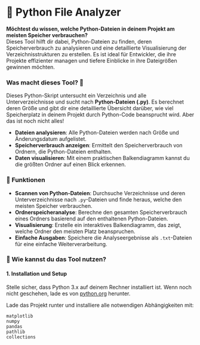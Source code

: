 # 📂 Python File Analyzer

**Möchtest du wissen, welche Python-Dateien in deinem Projekt am meisten Speicher verbrauchen?**  
Dieses Tool hilft dir dabei, Python-Dateien zu finden, deren Speicherverbrauch zu analysieren und eine detaillierte Visualisierung der Verzeichnisstrukturen zu erstellen. Es ist ideal für Entwickler, die ihre Projekte effizienter managen und tiefere Einblicke in ihre Dateigrößen gewinnen möchten.

### Was macht dieses Tool? 🤔

Dieses Python-Skript untersucht ein Verzeichnis und alle Unterverzeichnisse und sucht nach **Python-Dateien (.py)**. Es berechnet deren Größe und gibt dir eine detaillierte Übersicht darüber, wie viel Speicherplatz in deinem Projekt durch Python-Code beansprucht wird. Aber das ist noch nicht alles!

- **Dateien analysieren**: Alle Python-Dateien werden nach Größe und Änderungsdatum aufgelistet.
- **Speicherverbrauch anzeigen**: Ermittelt den Speicherverbrauch von Ordnern, die Python-Dateien enthalten.
- **Daten visualisieren**: Mit einem praktischen Balkendiagramm kannst du die größten Ordner auf einen Blick erkennen.

### 🔧 Funktionen

- **Scannen von Python-Dateien**: Durchsuche Verzeichnisse und deren Unterverzeichnisse nach `.py`-Dateien und finde heraus, welche den meisten Speicher verbrauchen.
- **Ordnerspeicheranalyse**: Berechne den gesamten Speicherverbrauch eines Ordners basierend auf den enthaltenen Python-Dateien.
- **Visualisierung**: Erstelle ein interaktives Balkendiagramm, das zeigt, welche Ordner den meisten Platz beanspruchen.
- **Einfache Ausgaben**: Speichere die Analyseergebnisse als `.txt`-Dateien für eine einfache Weiterverarbeitung.

### 🚀 Wie kannst du das Tool nutzen?

#### 1. Installation und Setup

Stelle sicher, dass Python 3.x auf deinem Rechner installiert ist. Wenn noch nicht geschehen, lade es von [python.org](https://www.python.org/downloads/) herunter.

Lade das Projekt runter und installiere alle notwendigen Abhängigkeiten mit:

```requirements.txt: 
matplotlib
numpy
pandas
pathlib
collections
```
